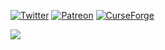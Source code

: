[![Twitter](https://img.shields.io/badge/Twitter-CorgiTaco-edf6d3?style=for-the-badge&labelColor=07523b&logo=twitter)](https://twitter.com/CorgiTaco)
[![Patreon](https://img.shields.io/badge/Patreon-Corgi_Taco-edf6d3?style=for-the-badge&labelColor=07523b&logo=patreon)](https://www.patreon.com/CorgiTaco)
[![CurseForge](https://img.shields.io/badge/Curseforge-Corgi_Taco-edf6d3?style=for-the-badge&labelColor=07523b&logo=Curseforge)](https://www.curseforge.com/members/corgi_taco/projects)

<a href="https://github-readme-stats.vercel.app/api?username=CorgiTaco&show_icons=true&theme=vue-dark">
  <img align="center" src="https://github-readme-stats.vercel.app/api?username=CorgiTaco&show_icons=true&include_all_commits=true&count_private=true&theme=gotham" />
</a>
